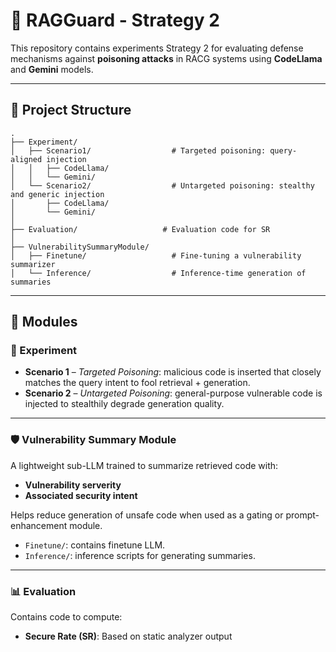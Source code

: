 
# 🔬  RAGGuard - Strategy 2

This repository contains experiments Strategy 2 for evaluating defense mechanisms against **poisoning attacks** in RACG systems using **CodeLlama** and **Gemini** models.

---

## 📁 Project Structure

```
.
├── Experiment/
│   ├── Scenario1/                  # Targeted poisoning: query-aligned injection
│   │   ├── CodeLlama/
│   │   └── Gemini/
│   └── Scenario2/                  # Untargeted poisoning: stealthy and generic injection
│       ├── CodeLlama/
│       └── Gemini/
│
├── Evaluation/                   # Evaluation code for SR
│
├── VulnerabilitySummaryModule/
│   ├── Finetune/                   # Fine-tuning a vulnerability summarizer
│   └── Inference/                  # Inference-time generation of summaries
```


---

## 📘 Modules

### 🧪 Experiment

- **Scenario 1** – *Targeted Poisoning*: malicious code is inserted that closely matches the query intent to fool retrieval + generation.
- **Scenario 2** – *Untargeted Poisoning*: general-purpose vulnerable code is injected to stealthily degrade generation quality.

---

### 🛡️ Vulnerability Summary Module

A lightweight sub-LLM trained to summarize retrieved code with:
- **Vulnerability serverity**
- **Associated security intent**

Helps reduce generation of unsafe code when used as a gating or prompt-enhancement module.

- `Finetune/`: contains finetune LLM.
- `Inference/`: inference scripts for generating summaries.

---
### 📊 Evaluation

Contains code to compute:
- **Secure Rate (SR)**: Based on static analyzer output




